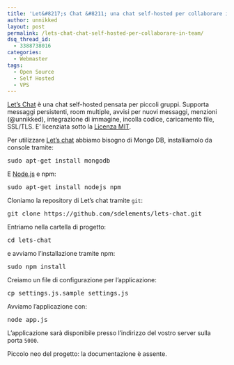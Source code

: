 ```yaml
---
title: 'Let&#8217;s Chat &#8211; una chat self-hosted per collaborare in team'
author: unnikked
layout: post
permalink: /lets-chat-chat-self-hosted-per-collaborare-in-team/
dsq_thread_id:
  - 3388738016
categories:
  - Webmaster
tags:
  - Open Source
  - Self Hosted
  - VPS
---
```


<a href="https://github.com/sdelements/lets-chat" title="Let's Chat - Github repository" target="_blank">Let&#8217;s Chat</a> è una chat self-hosted pensata per piccoli gruppi. Supporta messaggi persistenti, room multiple, avvisi per nuovi messaggi, menzioni (@unnikked), integrazione di immagine, incolla codice, caricamento file, SSL/TLS. E&#8217; licenziata sotto la <a href="http://it.wikipedia.org/wiki/Licenza_MIT" title="Licenza MIT - Wikipedia" target="_blank">Licenza MIT</a>. 

Per utilizzare <a href="https://github.com/sdelements/lets-chat" title="Let's Chat: Self-hosted chat app for small teams" target="_blank">Let&#8217;s chat</a> abbiamo bisogno di Mongo DB, installiamolo da console tramite:

<pre class="lang:sh decode:true " >sudo apt-get install mongodb</pre>

E <a href="/installare-node-js-su-ubuntu/" title="Come installare Node.js su Debian, Ubuntu e derivate" target="_blank">Node.js</a> e npm:

<pre class="lang:sh decode:true " >sudo apt-get install nodejs npm</pre>

Cloniamo la repository di Let&#8217;s chat tramite `git`: 

<pre class="lang:sh decode:true " >git clone https://github.com/sdelements/lets-chat.git</pre>

Entriamo nella cartella di progetto: 

<pre class="lang:default decode:true " >cd lets-chat</pre>

e avviamo l&#8217;installazione tramite npm:

<pre class="lang:default decode:true " >sudo npm install</pre>

Creiamo un file di configurazione per l&#8217;applicazione:

<pre class="lang:sh decode:true " >cp settings.js.sample settings.js</pre>

Avviamo l&#8217;applicazione con:

<pre class="lang:sh decode:true " >node app.js</pre>

L&#8217;applicazione sarà disponibile presso l&#8217;indirizzo del vostro server sulla porta `5000`. 

Piccolo neo del progetto: la documentazione è assente.